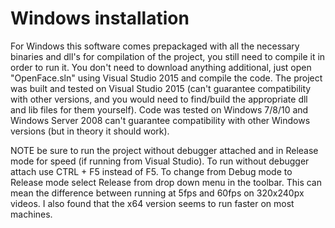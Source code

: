 # Windows installation

For Windows this software comes prepackaged with all the necessary binaries and dll's for compilation of the project, you still need to compile it in order to run it. You don't need to download anything additional, just open "OpenFace.sln" using Visual Studio 2015 and compile the code. The project was built and tested on Visual Studio 2015 (can't guarantee compatibility with other versions, and you would need to find/build the appropriate dll and lib files for them yourself). Code was tested on Windows 7/8/10 and Windows Server 2008 can't guarantee compatibility with other Windows versions (but in theory it should work). 

NOTE be sure to run the project without debugger attached and in Release mode for speed (if running from Visual Studio). To run without debugger attach use CTRL + F5 instead of F5. To change from Debug mode to Release mode select Release from drop down menu in the toolbar. This can mean the difference between running at 5fps and 60fps on 320x240px videos. I also found that the x64 version seems to run faster on most machines.